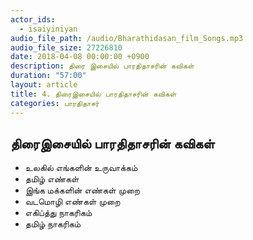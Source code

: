 ```yaml
---
actor_ids:
  - isaiyiniyan
audio_file_path: /audio/Bharathidasan_film_Songs.mp3
audio_file_size: 27226810
date: 2018-04-08 00:00:00 +0900
description: திரை இசையில் பாரதிதாசரின் கவிகள்
duration: "57:00"
layout: article
title: 4. திரைஇசையில் பாரதிதாசரின் கவிகள்
categories: பாரதிதாசர்
---
```


## திரைஇசையில் பாரதிதாசரின் கவிகள்

- உலகில் எங்களின் உருவாக்கம்
- தமிழ் எண்கள்
- இங்க மக்களின் எண்கள் முறை
- வடமொழி எண்கள் முறை
- எகிப்த்து நாகரிகம்
- தமிழ் நாகரிகம்
